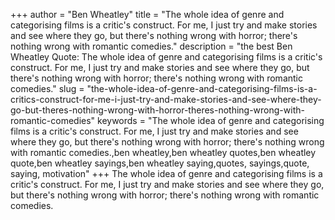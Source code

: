 +++
author = "Ben Wheatley"
title = "The whole idea of genre and categorising films is a critic's construct. For me, I just try and make stories and see where they go, but there's nothing wrong with horror; there's nothing wrong with romantic comedies."
description = "the best Ben Wheatley Quote: The whole idea of genre and categorising films is a critic's construct. For me, I just try and make stories and see where they go, but there's nothing wrong with horror; there's nothing wrong with romantic comedies."
slug = "the-whole-idea-of-genre-and-categorising-films-is-a-critics-construct-for-me-i-just-try-and-make-stories-and-see-where-they-go-but-theres-nothing-wrong-with-horror-theres-nothing-wrong-with-romantic-comedies"
keywords = "The whole idea of genre and categorising films is a critic's construct. For me, I just try and make stories and see where they go, but there's nothing wrong with horror; there's nothing wrong with romantic comedies.,ben wheatley,ben wheatley quotes,ben wheatley quote,ben wheatley sayings,ben wheatley saying,quotes, sayings,quote, saying, motivation"
+++
The whole idea of genre and categorising films is a critic's construct. For me, I just try and make stories and see where they go, but there's nothing wrong with horror; there's nothing wrong with romantic comedies.
